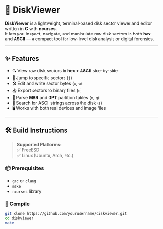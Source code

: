 # 💾 DiskViewer

**DiskViewer** is a lightweight, terminal-based disk sector viewer and editor written in **C** with **ncurses**.  
It lets you inspect, navigate, and manipulate raw disk sectors in both **hex** and **ASCII** — a compact tool for low-level disk analysis or digital forensics.

---

## ✨ Features

- 🔍 View raw disk sectors in **hex + ASCII** side-by-side  
- 🔁 Jump to specific sectors (`j`)  
- 🛠️ Edit and write sector bytes (`x`, `w`)  
- 📤 Export sectors to binary files (`e`)  
- 🧭 Parse **MBR** and **GPT** partition tables (`m`, `g`)  
- 🔎 Search for ASCII strings across the disk (`s`)  
- 🖥️ Works with both real devices and image files

---

## 🛠️ Build Instructions

> **Supported Platforms:**  
> ✅ FreeBSD  
> ✅ Linux (Ubuntu, Arch, etc.)

### 📦 Prerequisites

- `gcc` or `clang`
- `make`
- `ncurses` library

### 🔧 Compile

```bash
git clone https://github.com/yourusername/diskviewer.git
cd diskviewer
make
